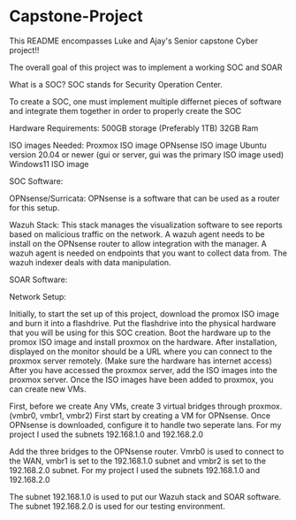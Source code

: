 # Capstone-Project


This README encompasses Luke and Ajay's Senior capstone Cyber project!!


The overall goal of this project was to implement a working SOC and SOAR

What is a SOC?
SOC stands for Security Operation Center.

To create a SOC, one must implement multiple differnet pieces of software and integrate them  together in order to properly create the SOC


Hardware Requirements:
500GB storage (Preferably 1TB)
32GB Ram

ISO images Needed:
Proxmox ISO image
OPNsense ISO image
Ubuntu version 20.04 or newer (gui or server, gui was the primary ISO image used)
Windows11 ISO image

SOC Software:

OPNsense/Surricata:
OPNsense is a software that can be used as a router for this setup. 

Wazuh Stack:
This stack manages the visualization software to see reports based on malicious traffic on the network.
A wazuh agent needs to be install on the OPNsense router to allow integration with the manager.
A wazuh agent is needed on endpoints that you want to collect data from.
The wazuh indexer deals with data manipulation.


SOAR Software:


Network Setup:

Initially, to start the set up of this project, download the promox ISO image and burn it into a flashdrive.
Put the flashdrive into the physical hardware that you will be using for this SOC creation.
Boot the hardware up to the promox ISO image and install proxmox on the hardware.
After installation, displayed on the monitor should be a URL where you can connect to the proxmox server remotely. (Make sure the hardware has internet access)
After you have accessed the proxmox server, add the ISO images into the proxmox server. 
Once the ISO images have been added to proxmox, you can create new VMs.

First, before we create Any VMs, create 3 virtual bridges through proxmox.(vmbr0, vmbr1, vmbr2)
First start by creating a VM for OPNsense.
Once OPNsense is downloaded, configure it to handle two seperate lans.
For my project I used the subnets 192.168.1.0 and 192.168.2.0

Add the three bridges to the OPNsense router. Vmrb0 is used to connect to the WAN, vmbr1 is set to the 192.168.1.0 subnet and vmbr2 is set to the 192.168.2.0 subnet.
For my project I used the subnets 192.168.1.0 and 192.168.2.0

The subnet 192.168.1.0 is used to put our Wazuh stack and SOAR software.
The subnet 192.168.2.0 is used for our testing environment.

